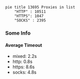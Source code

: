 
```mermaid
pie title 13695 Proxies in list
    "HTTP" : 10511
    "HTTPS": 1047
    "SOCKS" : 2395
```

### Some Info
#### Average Timeout

- mixed: 2.2s
- http: 0.8s
- https: 8.6s
- socks: 4.8s